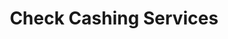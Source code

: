 ---
title: Check Cashing Services
slug: check-cashing-services
updated-on: '2024-05-30T13:44:31.749Z'
created-on: '2024-05-30T13:41:46.671Z'
published-on: '2024-05-30T13:54:32.469Z'
f_city-state-2:
- cms/city/anaheim-ca.md
- cms/city/kissimmee-fl.md
- cms/city/radcliff-ky.md
- cms/city/tyler-tx.md
- cms/city/lynchburg-va.md
- cms/city/winter-park-fl.md
- cms/city/altamonte-springs-fl.md
- cms/city/oak-ridge-tn.md
f_locations:
- cms/payday-loan/check-cashing-services-10954.md
- cms/payday-loan/check-cashing-services-10955.md
- cms/payday-loan/check-cashing-services-10956.md
- cms/payday-loan/check-cashing-services-10957.md
- cms/payday-loan/check-cashing-services-10958.md
- cms/payday-loan/check-cashing-services-10959.md
- cms/payday-loan/check-cashing-services-10960.md
- cms/payday-loan/check-cashing-services-10961.md
- cms/payday-loan/check-cashing-services-10962.md
f_states:
- cms/state/california.md
- cms/state/florida.md
- cms/state/kentucky.md
- cms/state/texas.md
- cms/state/virginia.md
- cms/state/tennessee.md
layout: '[company].html'
tags: company
---